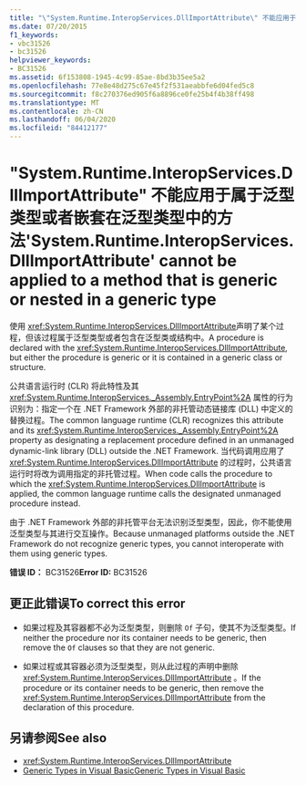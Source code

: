 ```yaml
---
title: "\"System.Runtime.InteropServices.DllImportAttribute\" 不能应用于属于泛型类型或者嵌套在泛型类型中的方法"
ms.date: 07/20/2015
f1_keywords:
- vbc31526
- bc31526
helpviewer_keywords:
- BC31526
ms.assetid: 6f153808-1945-4c99-85ae-8bd3b35ee5a2
ms.openlocfilehash: 77e8e48d275c67e45f2f531aeabbfe6d04fed5c8
ms.sourcegitcommit: f8c270376ed905f6a8896ce0fe25b4f4b38ff498
ms.translationtype: MT
ms.contentlocale: zh-CN
ms.lasthandoff: 06/04/2020
ms.locfileid: "84412177"
---
```

# <a name="systemruntimeinteropservicesdllimportattribute-cannot-be-applied-to-a-method-that-is-generic-or-nested-in-a-generic-type"></a><span data-ttu-id="2e552-102">"System.Runtime.InteropServices.DllImportAttribute" 不能应用于属于泛型类型或者嵌套在泛型类型中的方法</span><span class="sxs-lookup"><span data-stu-id="2e552-102">'System.Runtime.InteropServices.DllImportAttribute' cannot be applied to a method that is generic or nested in a generic type</span></span>
<span data-ttu-id="2e552-103">使用 <xref:System.Runtime.InteropServices.DllImportAttribute>声明了某个过程，但该过程属于泛型类型或者包含在泛型类或结构中。</span><span class="sxs-lookup"><span data-stu-id="2e552-103">A procedure is declared with the <xref:System.Runtime.InteropServices.DllImportAttribute>, but either the procedure is generic or it is contained in a generic class or structure.</span></span>  
  
 <span data-ttu-id="2e552-104">公共语言运行时 (CLR) 将此特性及其 <xref:System.Runtime.InteropServices._Assembly.EntryPoint%2A> 属性的行为识别为：指定一个在 .NET Framework 外部的非托管动态链接库 (DLL) 中定义的替换过程。</span><span class="sxs-lookup"><span data-stu-id="2e552-104">The common language runtime (CLR) recognizes this attribute and its <xref:System.Runtime.InteropServices._Assembly.EntryPoint%2A> property as designating a replacement procedure defined in an unmanaged dynamic-link library (DLL) outside the .NET Framework.</span></span> <span data-ttu-id="2e552-105">当代码调用应用了 <xref:System.Runtime.InteropServices.DllImportAttribute> 的过程时，公共语言运行时将改为调用指定的非托管过程。</span><span class="sxs-lookup"><span data-stu-id="2e552-105">When code calls the procedure to which the <xref:System.Runtime.InteropServices.DllImportAttribute> is applied, the common language runtime calls the designated unmanaged procedure instead.</span></span>  
  
 <span data-ttu-id="2e552-106">由于 .NET Framework 外部的非托管平台无法识别泛型类型，因此，你不能使用泛型类型与其进行交互操作。</span><span class="sxs-lookup"><span data-stu-id="2e552-106">Because unmanaged platforms outside the .NET Framework do not recognize generic types, you cannot interoperate with them using generic types.</span></span>  
  
 <span data-ttu-id="2e552-107">**错误 ID：** BC31526</span><span class="sxs-lookup"><span data-stu-id="2e552-107">**Error ID:** BC31526</span></span>  
  
## <a name="to-correct-this-error"></a><span data-ttu-id="2e552-108">更正此错误</span><span class="sxs-lookup"><span data-stu-id="2e552-108">To correct this error</span></span>  
  
- <span data-ttu-id="2e552-109">如果过程及其容器都不必为泛型类型，则删除 `Of` 子句，使其不为泛型类型。</span><span class="sxs-lookup"><span data-stu-id="2e552-109">If neither the procedure nor its container needs to be generic, then remove the `Of` clauses so that they are not generic.</span></span>  
  
- <span data-ttu-id="2e552-110">如果过程或其容器必须为泛型类型，则从此过程的声明中删除 <xref:System.Runtime.InteropServices.DllImportAttribute> 。</span><span class="sxs-lookup"><span data-stu-id="2e552-110">If the procedure or its container needs to be generic, then remove the <xref:System.Runtime.InteropServices.DllImportAttribute> from the declaration of this procedure.</span></span>  
  
## <a name="see-also"></a><span data-ttu-id="2e552-111">另请参阅</span><span class="sxs-lookup"><span data-stu-id="2e552-111">See also</span></span>

- <xref:System.Runtime.InteropServices.DllImportAttribute>
- [<span data-ttu-id="2e552-112">Generic Types in Visual Basic</span><span class="sxs-lookup"><span data-stu-id="2e552-112">Generic Types in Visual Basic</span></span>](../programming-guide/language-features/data-types/generic-types.md)
